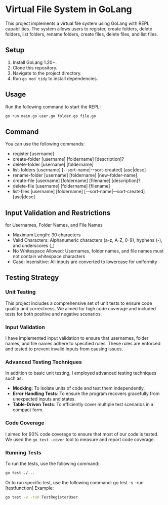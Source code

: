 # Virtual File System in GoLang

This project implements a virtual file system using GoLang with REPL capabilities. The system allows users to register, create folders, delete folders, list folders, rename folders, create files, delete files, and list files.

## Setup

1. Install GoLang 1.20+.
2. Clone this repository.
3. Navigate to the project directory.
4. Run `go mod tidy` to install dependencies.

## Usage

Run the following command to start the REPL:

```sh
go run main.go user.go folder.go file.go
```

## Command
You can use the following commands:

- register [username]
- create-folder [username] [foldername] [description]?
- delete-folder [username] [foldername]
- list-folders [username] [--sort-name|--sort-created] [asc|desc]
- rename-folder [username] [foldername] [new-folder-name]
- create-file [username] [foldername] [filename] [description]?
- delete-file [username] [foldername] [filename]
- list-files [username] [foldername] [--sort-name|--sort-created] [asc|desc]

## Input Validation and Restrictions
for Usernames, Folder Names, and File Names
- Maximum Length: 30 characters
- Valid Characters: Alphanumeric characters (a-z, A-Z, 0-9), hyphens (-), and underscores (_)
- No Whitespace Allowed: Usernames, folder names, and file names must not contain whitespace characters
- Case-Insensitive: All inputs are converted to lowercase for uniformity


## Testing Strategy

### Unit Testing

This project includes a comprehensive set of unit tests to ensure code quality and correctness. We aimed for high code coverage and included tests for both positive and negative scenarios.

### Input Validation

I have implemented input validation to ensure that usernames, folder names, and file names adhere to specified rules. These rules are enforced and tested to prevent invalid inputs from causing issues.

### Advanced Testing Techniques

In addition to basic unit testing, I employed advanced testing techniques such as:
- **Mocking**: To isolate units of code and test them independently.
- **Error Handling Tests**: To ensure the program recovers gracefully from unexpected inputs and states.
- **Table-Driven Tests**: To efficiently cover multiple test scenarios in a compact form.

### Code Coverage

I aimed for 90% code coverage to ensure that most of our code is tested. We used the `go test -cover` tool to measure and report code coverage.

### Running Tests

To run the tests, use the following command:
```sh
go test ./...
```
Or to run specific test, use the following command:
go test -v -run [testfunction]
Example: 
```sh
go test -v -run TestRegisterUser
```
